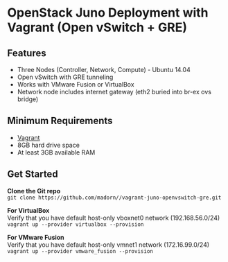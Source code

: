 OpenStack Juno Deployment with Vagrant (Open vSwitch + GRE)
==============================================================
Features
------------
* Three Nodes (Controller, Network, Compute) - Ubuntu 14.04
* Open vSwitch with GRE tunneling
* Works with VMware Fusion or VirtualBox
* Network node includes internet gateway (eth2 buried into br-ex ovs bridge)

Minimum Requirements
---------------------
* [Vagrant](http://www.vagrantup.com)
* 8GB hard drive space
* At least 3GB available RAM

Get Started
------------
**Clone the Git repo** <br /> 
``git clone https://github.com/madorn//vagrant-juno-openvswitch-gre.git`` <br /> 

**For VirtualBox** <br />
Verify that you have default host-only vboxnet0 network (192.168.56.0/24) <br /> 
``vagrant up --provider virtualbox --provision``

**For VMware Fusion** <br />
Verify that you have default host-only vmnet1 network (172.16.99.0/24) <br /> 
``vagrant up --provider vmware_fusion --provision``
